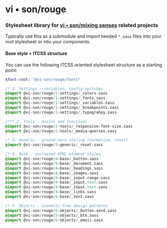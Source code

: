 # vi • son/rouge
### Stylesheet library for [vi • son/mixing senses](https://mixing-senses.art) related projects

Typically use this as a submodule and import needed `*.sass` files into your root stylesheet or into your components.

#### Base style + ITCSS structure
You can use the following ITCSS oriented stylesheet structure as a starting point:

```sass
$font-root: "@vi-son/rouge/fonts"

/* 1. Settings - variables, config-switches
@import @vi-son/rouge/1-settings/_colors.sass
@import @vi-son/rouge/1-settings/_fonts.sass
@import @vi-son/rouge/1-settings/_variables.sass
@import @vi-son/rouge/1-settings/_breakpoints.sass
@import @vi-son/rouge/1-settings/_typograhpy.sass

/*** 2. Tools - mixins and functions
@import @vi-son/rouge/2-tools/_responsive-font-size.sass
@import @vi-son/rouge/2-tools/_media-queries.sass

/* 3. Generic - ground-zero styling (normalize, reset)
@import @vi-son/rouge/3-generic/_reset.sass

/* 4. Base - unclassed HTML element styles
@import @vi-son/rouge/4-base/_button.sass
@import @vi-son/rouge/4-base/_document.sass
@import @vi-son/rouge/4-base/_headings.sass
@import @vi-son/rouge/4-base/_images.sass
@import @vi-son/rouge/4-base/_input.range.sass
@import @vi-son/rouge/4-base/_input.text.sass
@import @vi-son/rouge/4-base/_input.text.sass
@import @vi-son/rouge/4-base/_links.sass
@import @vi-son/rouge/4-base/_text.sass

/* 5. Objects - cosmetic-free design patterns
@import @vi-son/rouge/5-objects/_button.send.sass
@import @vi-son/rouge/5-objects/_btn.sass
@import @vi-son/rouge/5-objects/_emoji.sass
```
